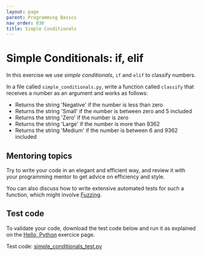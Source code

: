 ```yaml
---
layout: page
parent: Programming Basics
nav_order: 030
title: Simple Conditionals
---
```


# Simple Conditionals: if, elif

In this exercise we use _simple conditionals_,
`if` and `elif` to classify numbers.

In a file called `simple_conditionals.py`, write
a function called `classify` that receives a number as
an argument and works as follows:

- Returns the string 'Negative' if the number is less than zero
- Returns the string 'Small' if the number is between zero and 5 included
- Returns the string 'Zero' if the number is zero
- Returns the string 'Large' if the number is more than 9362
- Returns the string 'Medium' if the number is between 6 and 9362 included

## Mentoring topics

Try to write your code in an elegant and efficient way, and review it
with your programming mentor to get advice on efficiency and style.

You can also discuss how to write extensive automated tests for such
a function, which might involve [Fuzzing](https://en.wikipedia.org/wiki/Fuzzing).

## Test code

To validate your code, download the test code below and run
it as explained on the [Hello, Python](./hello_python.html)
exercice page.

Test code:
[simple_conditionals_test.py](./simple_conditionals_test.py)